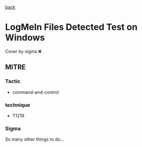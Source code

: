 [back](../index.md)
# LogMeIn Files Detected Test on Windows
Cover by sigma :x: 

## MITRE
### Tactic
  - command-and-control

### technique
  - T1219

### Sigma

 So many other things to do...